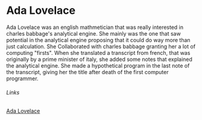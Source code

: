 # Ada Lovelace

Ada Lovelace was an english mathmetician that was really interested in charles babbage's analytical engine. She mainly was the one that saw potential in the analytical engine proposing that it could do way more than just calculation. She Collaborated with charles babbage granting her a lot of computing "firsts". When she translated a transcript from french, that was originally by a prime minister of italy, she added some notes that explained the analytical engine. She made a hypothetical program in the last note of the transcript, giving her the title after death of the first computer programmer. 

###### Links
[Ada Lovelace](https://en.wikipedia.org/wiki/Ada_Lovelace)